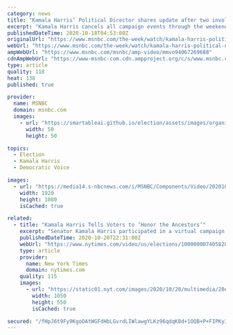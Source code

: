 ```yaml
---
category: news
title: "Kamala Harris’ Political Director shares update after two involved in campaign test positive for COVID-19"
excerpt: "Kamala Harris cancels all campaign events through the weekend after two people involved with the campaign test positive for COVID-19. Her Political Director Vincent Evans says the campaign is taking every precaution,"
publishedDateTime: 2020-10-18T04:53:00Z
originalUrl: "https://www.msnbc.com/the-week/watch/kamala-harris-political-director-shares-update-after-two-involved-in-campaign-test-positive-for-covid-19-94067269688"
webUrl: "https://www.msnbc.com/the-week/watch/kamala-harris-political-director-shares-update-after-two-involved-in-campaign-test-positive-for-covid-19-94067269688"
ampWebUrl: "https://www.msnbc.com/msnbc/amp-video/mmvo94067269688"
cdnAmpWebUrl: "https://www-msnbc-com.cdn.ampproject.org/c/s/www.msnbc.com/msnbc/amp-video/mmvo94067269688"
type: article
quality: 118
heat: 138
published: true

provider:
  name: MSNBC
  domain: msnbc.com
  images:
    - url: "https://smartableai.github.io/election/assets/images/organizations/msnbc.com-50x50.jpg"
      width: 50
      height: 50

topics:
  - Election
  - Kamala Harris
  - Democratic Voice

images:
  - url: "https://media14.s-nbcnews.com/i/MSNBC/Components/Video/202010/n_johnson_harris_201017_1920x1080.jpg"
    width: 1920
    height: 1080
    isCached: true

related:
  - title: "Kamala Harris Tells Voters to ‘Honor the Ancestors’"
    excerpt: "Senator Kamala Harris participated in a virtual campaign rally in Milwaukee, urging early voters “to honor the ancestors” by casting their ballots in the presidential election."
    publishedDateTime: 2020-10-20T22:31:00Z
    webUrl: "https://www.nytimes.com/video/us/elections/100000007405828/kamala-harris-wisconsin-early-voting.html?playlistId=video/latest-video"
    type: article
    provider:
      name: New York Times
      domain: nytimes.com
    quality: 115
    images:
      - url: "https://static01.nyt.com/images/2020/10/20/multimedia/20elections-briefing-sched/20elections-briefing-sched-facebookJumbo.jpg?video-overlay"
        width: 1050
        height: 550
        isCached: true

secured: "/fHpJ6t9Fy9KgoOAtWGFdHbLGvrdLIWlawgYLKz96qdqK8d+1OQB+P+FIPKy3A5R5KqiwhD7u74qrQhTxqpH6kF8QkIEcGP5nXuYSpBLbc0nyMM1jdbftkznPwacU3D62nJPIn4+JZxpYTXJmVJR7bDwdBr64Ip+kDW5U1MSoiPGJOlSNSKCtqTtQFrrh6jkW1W+ipV12SnZmP1mqc9HZ013dAHcLWCCrlO0Jzdii4l7mo/lfG29tzRFVbiknHerxonqcGdH5JUAI4yJzCV7LyuvWryCIgALxa73o4Kk15ATfh/5rNHIlJUb/uA8sm8inA3MdUhaEgfiCypPC0rmroNgiBYfH6Gmr7VUEr+nJf0=;8bYMV32ZMQ+AFjZE3zQa/w=="
---
```



